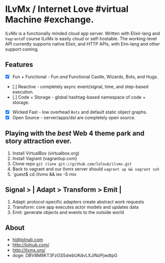# ILvMx / Internet Love #virtual Machine #exchange.

ILvMx is a functionally minded cloud app server. 
Written with Elixir-lang and `Vagrant`of course ILvMx is easily cloud or self-hostable. 
The working-level API currently supports native Elixir, and HTTP APIs, with Elm-lang and other support coming.

## Features

- [x] Fun + Functional - Fun *and* Functional Castle, Wizards, Bots, and Hugs.
- [.] Reactive - completely async event/signal, time, and step-based execution.
- [.] Code + Storage - global hashtag-based namespace of code + storage.
- [x] Wicked Fast - low overhead `Bots` and default static object graphs.
- [x] Open Source - server/apps/dsl are completely open source.

## Playing with the *best* Web 4 theme park and story attraction ever.

1. Install VirtualBox (virtualbox.org)
2. Install Vagrant (vagrantup.com)
3. Clone repo `git clone git://github.com/lolnub/ilvmx.git`
4. Back to vagrant and our ilvmx server should `vagrant up && vagrant ssh`
5. `guest$ cd /ilvmx && iex -S mix 

## Signal > | Adapt > Transform > Emit |

1. Adapt: protocol-specific adapters create abstract work requests 
2. Transform: core app executes actor models and updates data
3. Emit: generate objects and events to the outside world


## About

- hi@lolnub.com
- http://lolnub.com/
- http://ilvmx.org/
- doge: DBV8M8KT3FzGS5dwbUKdvLXJiNzPjwdtpG
